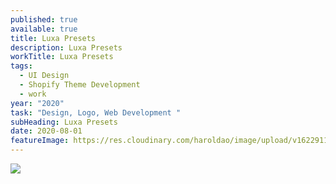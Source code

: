 ```yaml
---
published: true
available: true
title: Luxa Presets
description: Luxa Presets
workTitle: Luxa Presets
tags:
  - UI Design
  - Shopify Theme Development
  - work
year: "2020"
task: "Design, Logo, Web Development "
subHeading: Luxa Presets
date: 2020-08-01
featureImage: https://res.cloudinary.com/haroldao/image/upload/v1622911198/Luxa%20Presets.webp
---
```

![](https://res.cloudinary.com/haroldao/image/upload/f_auto,q_auto/v1623542166/Luxa_Design_01_se2fyz.webp)